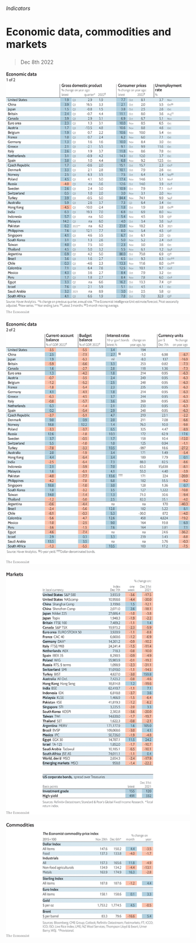 ###### Indicators

# Economic data, commodities and markets 

#####  

> Dec 8th 2022 

![image](images/20221210_INT101.png) 


![image](images/20221210_INT102.png) 


![image](images/20221210_INT201.png) 


![image](images/20221210_INT401.png) 


